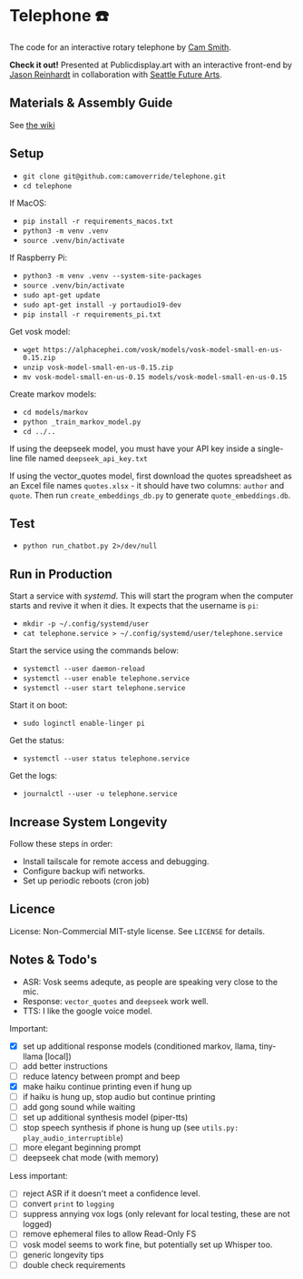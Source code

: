 # Telephone ☎️ 

The code for an interactive rotary telephone by [Cam Smith](https://smith.cam/).

**Check it out!** Presented at Publicdisplay.art with an interactive front-end by [Jason Reinhardt](https://jason-reinhardt.com/) in collaboration with [Seattle Future Arts](https://www.futurearts.co/).


## Materials & Assembly Guide

See [the wiki](https://github.com/camoverride/telephone/wiki)


## Setup

- `git clone git@github.com:camoverride/telephone.git`
- `cd telephone`

If MacOS:

- `pip install -r requirements_macos.txt`
- `python3 -m venv .venv`
- `source .venv/bin/activate`

If Raspberry Pi:

- `python3 -m venv .venv --system-site-packages`
- `source .venv/bin/activate`
- `sudo apt-get update`
- `sudo apt-get install -y portaudio19-dev`
- `pip install -r requirements_pi.txt`


Get vosk model:

- `wget https://alphacephei.com/vosk/models/vosk-model-small-en-us-0.15.zip`
- `unzip vosk-model-small-en-us-0.15.zip`
- `mv vosk-model-small-en-us-0.15 models/vosk-model-small-en-us-0.15`

Create markov models:

- `cd models/markov`
- `python _train_markov_model.py`
- `cd ../..`

If using the deepseek model, you must have your API key inside a single-line file named `deepseek_api_key.txt`

If using the vector_quotes model, first download the quotes spreadsheet as an Excel file names `quotes.xlsx` - it should have two columns: `author` and `quote`. Then run `create_embeddings_db.py` to generate `quote_embeddings.db`.


## Test

- `python run_chatbot.py 2>/dev/null`


## Run in Production

Start a service with *systemd*. This will start the program when the computer starts and revive it when it dies. It expects that the username is `pi`:

- `mkdir -p ~/.config/systemd/user`
- `cat telephone.service > ~/.config/systemd/user/telephone.service`

Start the service using the commands below:

- `systemctl --user daemon-reload`
- `systemctl --user enable telephone.service`
- `systemctl --user start telephone.service`

Start it on boot:

- `sudo loginctl enable-linger pi`

Get the status:

- `systemctl --user status telephone.service`


Get the logs:

- `journalctl --user -u telephone.service`


## Increase System Longevity

Follow these steps in order:

- Install tailscale for remote access and debugging.
- Configure backup wifi networks.
- Set up periodic reboots (cron job)


## Licence

License: Non-Commercial MIT-style license. See `LICENSE` for details.


## Notes & Todo's

- ASR: Vosk seems adequte, as people are speaking very close to the mic.
- Response: `vector_quotes` and `deepseek` work well.
- TTS: I like the google voice model.


Important:

- [X] set up additional response models (conditioned markov, llama, tiny-llama [local])
- [ ] add better instructions
- [ ] reduce latency between prompt and beep
- [X] make haiku continue printing even if hung up
- [ ] if haiku is hung up, stop audio but continue printing
- [ ] add gong sound while waiting
- [ ] set up additional synthesis model (piper-tts)
- [ ] stop speech synthesis if phone is hung up (see `utils.py: play_audio_interruptible`)
- [ ] more elegant beginning prompt
- [ ] deepseek chat mode (with memory)

Less important:

- [ ] reject ASR if it doesn't meet a confidence level.
- [ ] convert `print` to `logging`
- [ ] suppress annying vox logs (only relevant for local testing, these are not logged)
- [ ] remove ephemeral files to allow Read-Only FS
- [ ] vosk model seems to work fine, but potentially set up Whisper too.
- [ ] generic longevity tips
- [ ] double check requirements
